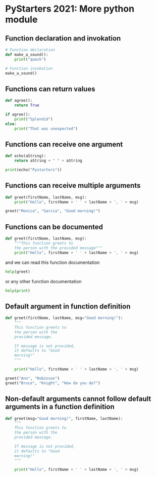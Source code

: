 # PyStarters 2021: More python module

## Function declaration and invokation

```python
# Function declaration
def make_a_sound():
    print("quack")

# Function invokation
make_a_sound()
```

## Functions can return values

```python
def agree():
    return True

if agree():
    print("Splendid")
else:
    print("That was unexpected")
```

## Functions can receive one argument

```python
def echo(aString):
    return aString + " " + aString

print(echo("Pystarters"))
```

## Functions can receive multiple arguments

```python
def greet(firstName, lastName, msg):
    print("Hello", firstName + ' ' + lastName + ', ' + msg)

greet("Monica", "Garcia", "Good morning!")
```

## Functions can be documented

```python
def greet(firstName, lastName, msg):
    """This function greets to
    the person with the provided message"""
    print("Hello", firstName + ' ' + lastName + ', ' + msg)
```

and we can read this function documentation

```python
help(greet)
```

or any other function documentation

```python
help(print)
```

## Default argument in function definition

```python
def greet(firstName, lastName, msg="Good morning!"):
    """
    This function greets to
    the person with the
    provided message.

    If message is not provided,
    it defaults to "Good
    morning!"
    """

    print("Hello", firstName + ' ' + lastName + ', ' + msg)

greet("Ann", "Robinson")
greet("Bruce", "Knight", "How do you do?")
```

## Non-default arguments cannot follow default arguments in a function definition

```python
def greet(msg="Good morning!", firstName, lastName):
    """
    This function greets to
    the person with the
    provided message.

    If message is not provided,
    it defaults to "Good
    morning!"
    """

    print("Hello", firstName + ' ' + lastName + ', ' + msg)
```

